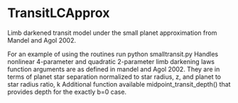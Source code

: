 # TransitLCApprox
Limb darkened transit model under the small planet approximation from Mandel and Agol 2002.

For an example of using the routines run
python smalltransit.py
Handles nonlinear 4-parameter and quadratic 2-parameter limb darkening laws
function arguments are as defined in mandel and Agol 2002.
They are in terms of planet star separation normalized to star radius, z, and planet to star radius ratio, k
Additional function available midpoint_transit_depth()
that provides depth for the exactly b=0 case.
